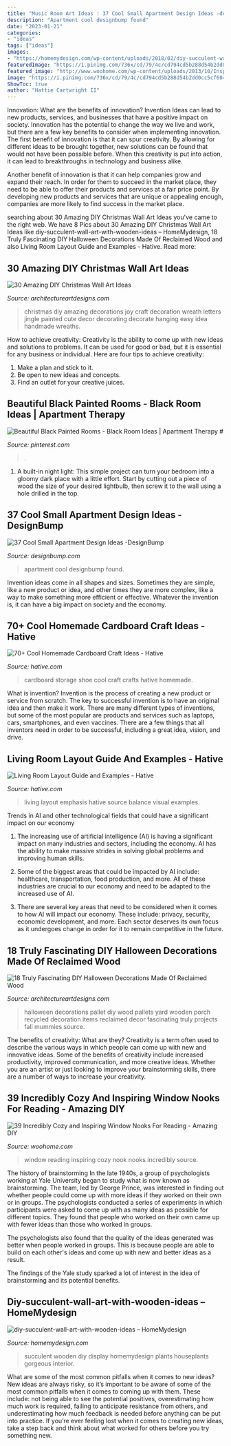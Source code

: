 ```yaml
---
title: "Music Room Art Ideas : 37 Cool Small Apartment Design Ideas -designbump"
description: "Apartment cool designbump found"
date: "2023-01-21"
categories:
- "ideas"
tags: ["ideas"]
images:
- "https://homemydesign.com/wp-content/uploads/2018/02/diy-succulent-wall-art-with-wooden-ideas.jpg"
featuredImage: "https://i.pinimg.com/736x/cd/79/4c/cd794cd5b288d54b2dd0cc5cf604dda6.jpg"
featured_image: "http://www.woohome.com/wp-content/uploads/2013/10/Inspiring-Window-Reading-Nook-27-2.jpg"
image: "https://i.pinimg.com/736x/cd/79/4c/cd794cd5b288d54b2dd0cc5cf604dda6.jpg"
ShowToc: true
author: "Hattie Cartwright II"
---
```



Innovation: What are the benefits of innovation?
Invention Ideas can lead to new products, services, and businesses that have a positive impact on society. Innovation has the potential to change the way we live and work, but there are a few key benefits to consider when implementing innovation. 
The first benefit of innovation is that it can spur creativity. By allowing for different ideas to be brought together, new solutions can be found that would not have been possible before. When this creativity is put into action, it can lead to breakthroughs in technology and business alike. 

Another benefit of innovation is that it can help companies grow and expand their reach. In order for them to succeed in the market place, they need to be able to offer their products and services at a fair price point. By developing new products and services that are unique or appealing enough, companies are more likely to find success in the market place.

	

		
searching about 30 Amazing DIY Christmas Wall Art Ideas you've came to the right web. We have 8 Pics about 30 Amazing DIY Christmas Wall Art Ideas like diy-succulent-wall-art-with-wooden-ideas – HomeMydesign, 18 Truly Fascinating DIY Halloween Decorations Made Of Reclaimed Wood and also Living Room Layout Guide and Examples - Hative. Read more:
		
    
## 30 Amazing DIY Christmas Wall Art Ideas

<img loading=lazy src="http://www.architectureartdesigns.com/wp-content/uploads/2013/12/619.jpg" onerror="this.onerror=null;this.src='https://tse1.mm.bing.net/th?id=OIP.iem4gh_jofXsUMlBHU5XRwHaHd&amp;pid=15.1';" alt="30 Amazing DIY Christmas Wall Art Ideas">

_Source: architectureartdesigns.com_

>christmas diy amazing decorations joy craft decoration wreath letters jingle painted cute decor decorating decorate hanging easy idea handmade wreaths. 

	

How to achieve creativity:
Creativity is the ability to come up with new ideas and solutions to problems. It can be used for good or bad, but it is essential for any business or individual. Here are four tips to achieve creativity:
1. Make a plan and stick to it.
2. Be open to new ideas and concepts.
3. Find an outlet for your creative juices.

    
## Beautiful Black Painted Rooms - Black Room Ideas | Apartment Therapy #

<img loading=lazy src="https://i.pinimg.com/736x/cd/79/4c/cd794cd5b288d54b2dd0cc5cf604dda6.jpg" onerror="this.onerror=null;this.src='https://tse3.mm.bing.net/th?id=OIP.mIW5VtwUGCFjzeGwKk4uVgHaLH&amp;pid=15.1';" alt="Beautiful Black Painted Rooms - Black Room Ideas | Apartment Therapy #">

_Source: pinterest.com_

>. 

	

1. A built-in night light: This simple project can turn your bedroom into a gloomy dark place with a little effort. Start by cutting out a piece of wood the size of your desired lightbulb, then screw it to the wall using a hole drilled in the top.

    
## 37 Cool Small Apartment Design Ideas -DesignBump

<img loading=lazy src="https://designbump.com/wp-content/uploads/2014/10/small-apartment-ideas-002.jpg" onerror="this.onerror=null;this.src='https://tse2.mm.bing.net/th?id=OIP.UtN42lHpSlFN4cKXm-RpxQHaKj&amp;pid=15.1';" alt="37 Cool Small Apartment Design Ideas -DesignBump">

_Source: designbump.com_

>apartment cool designbump found. 

	

Invention ideas come in all shapes and sizes. Sometimes they are simple, like a new product or idea, and other times they are more complex, like a way to make something more efficient or effective. Whatever the invention is, it can have a big impact on society and the economy.

    
## 70+ Cool Homemade Cardboard Craft Ideas - Hative

<img loading=lazy src="https://hative.com/wp-content/uploads/2014/04/cardboard-crafts/13-cardboard-shoe-storage.jpg" onerror="this.onerror=null;this.src='https://tse3.mm.bing.net/th?id=OIP.9Pa96wJwxVCW1WZjrLNPSAHaI0&amp;pid=15.1';" alt="70+ Cool Homemade Cardboard Craft Ideas - Hative">

_Source: hative.com_

>cardboard storage shoe cool craft crafts hative homemade. 

	

What is invention?
Invention is the process of creating a new product or service from scratch. The key to successful invention is to have an original idea and then make it work. There are many different types of inventions, but some of the most popular are products and services such as laptops, cars, smartphones, and even vaccines. 
There are a few things that all inventors need in order to be successful, including a great idea, vision, and drive.

    
## Living Room Layout Guide And Examples - Hative

<img loading=lazy src="https://hative.com/wp-content/uploads/2016/06/living-room-layout/44-living-room-layout-ideas.jpg" onerror="this.onerror=null;this.src='https://tse1.mm.bing.net/th?id=OIP.BFBsKlisB8wSj82NjkMISgHaKW&amp;pid=15.1';" alt="Living Room Layout Guide and Examples - Hative">

_Source: hative.com_

>living layout emphasis hative source balance visual examples. 

	

Trends in AI and other technological fields that could have a significant impact on our economy
1. The increasing use of artificial intelligence (AI) is having a significant impact on many industries and sectors, including the economy. AI has the ability to make massive strides in solving global problems and improving human skills.
2. Some of the biggest areas that could be impacted by AI include: healthcare, transportation, food production, and more. All of these industries are crucial to our economy and need to be adapted to the increased use of AI.

3. There are several key areas that need to be considered when it comes to how AI will impact our economy. These include: privacy, security, economic development, and more. Each sector deserves its own focus as it undergoes change in order for it to remain competitive in the future.


    
## 18 Truly Fascinating DIY Halloween Decorations Made Of Reclaimed Wood

<img loading=lazy src="http://www.architectureartdesigns.com/wp-content/uploads/2016/09/15-8.jpg" onerror="this.onerror=null;this.src='https://tse2.mm.bing.net/th?id=OIP.d7_F82pkTBkZOq5DCjnEMwHaJ4&amp;pid=15.1';" alt="18 Truly Fascinating DIY Halloween Decorations Made Of Reclaimed Wood">

_Source: architectureartdesigns.com_

>halloween decorations pallet diy wood pallets yard wooden porch recycled decoration items reclaimed decor fascinating truly projects fall mummies source. 

	

The benefits of creativity: What are they?
Creativity is a term often used to describe the various ways in which people can come up with new and innovative ideas. Some of the benefits of creativity include increased productivity, improved communication, and more creative ideas. Whether you are an artist or just looking to improve your brainstorming skills, there are a number of ways to increase your creativity.

    
## 39 Incredibly Cozy And Inspiring Window Nooks For Reading - Amazing DIY

<img loading=lazy src="http://www.woohome.com/wp-content/uploads/2013/10/Inspiring-Window-Reading-Nook-27-2.jpg" onerror="this.onerror=null;this.src='https://tse4.mm.bing.net/th?id=OIP.c4MF2Xcy4NxFXSNMy6qTaQHaLl&amp;pid=15.1';" alt="39 Incredibly Cozy and Inspiring Window Nooks For Reading - Amazing DIY">

_Source: woohome.com_

>window reading inspiring cozy nook nooks incredibly source. 

	

The history of brainstorming
In the late 1940s, a group of psychologists working at Yale University began to study what is now known as brainstorming. The team, led by George Prince, was interested in finding out whether people could come up with more ideas if they worked on their own or in groups.
The psychologists conducted a series of experiments in which participants were asked to come up with as many ideas as possible for different topics. They found that people who worked on their own came up with fewer ideas than those who worked in groups.

The psychologists also found that the quality of the ideas generated was better when people worked in groups. This is because people are able to build on each other's ideas and come up with new and better ideas as a result.

The findings of the Yale study sparked a lot of interest in the idea of brainstorming and its potential benefits.

    
## Diy-succulent-wall-art-with-wooden-ideas – HomeMydesign

<img loading=lazy src="https://homemydesign.com/wp-content/uploads/2018/02/diy-succulent-wall-art-with-wooden-ideas.jpg" onerror="this.onerror=null;this.src='https://tse1.mm.bing.net/th?id=OIP.2a6MfZMTeJaJebAkEUEOXQHaLV&amp;pid=15.1';" alt="diy-succulent-wall-art-with-wooden-ideas – HomeMydesign">

_Source: homemydesign.com_

>succulent wooden diy display homemydesign plants houseplants gorgeous interior. 

	

What are some of the most common pitfalls when it comes to new ideas?
New ideas are always risky, so it’s important to be aware of some of the most common pitfalls when it comes to coming up with them. These include: not being able to see the potential positives, overestimating how much work is required, failing to anticipate resistance from others, and underestimating how much feedback is needed before anything can be put into practice. If you’re ever feeling lost when it comes to creating new ideas, take a step back and think about what worked for others before you try something new.

